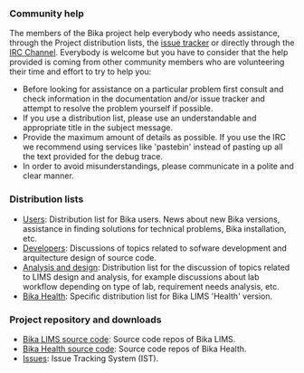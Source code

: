 ### Community help

The members of the Bika project help everybody who needs assistance, through the Project distribution lists, the [issue tracker](http://github.com/bikalabs/Bika-LIMS/issues) or directly through the [IRC Channel](irc://freenode/bika). Everybody is welcome but you have to consider that the help provided is coming from other community members who are volunteering their time and effort to try to help you:

* Before looking for assistance on a particular problem first consult and check information in the documentation and/or issue tracker and attempt to resolve the problem yourself if possible.
* If you use a distribution list, please use an understandable and appropriate title in the subject message.
* Provide the maximum amount of details as possible. If you use the IRC we recommend using services like 'pastebin' instead of pasting up all the text provided for the debug trace.
* In order to avoid misunderstandings, please communicate in a polite and clear manner.

### Distribution lists

* [Users](https://lists.sourceforge.net/lists/listinfo/bika-users): Distribution list for Bika users. News about new Bika versions, assistance in finding solutions for technical problems, Bika installation, etc.
* [Developers](http://lists.sourceforge.net/lists/listinfo/bika-developers): Discussions of topics related to sofware development and arquitecture design of source code.
* [Analysis and design](http://groups.google.com/forum/?hl=en#!forum/bika-design): Distribution list for the discussion of topics related to LIMS design and analysis, for example discussions about lab workflow depending on type of lab, requirement needs analysis, etc.
* [Bika Health](http://groups.google.com/forum/?hl=en#!forum/bika-health): Specific distribution list for Bika LIMS 'Health' version.

### Project repository and downloads

* [Bika LIMS source code](http://github.com/bikalabs/Bika-LIMS): Source code repos of Bika LIMS.
* [Bika Health source code](http://github.com/bikalabs/bika.health): Source code repos of Bika Health.
* [Issues](http://github.com/bikalabs/Bika-LIMS/issues): Issue Tracking System (IST).


